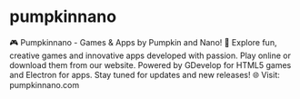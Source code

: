 # pumpkinnano
🎮 Pumpkinnano - Games &amp; Apps by Pumpkin and Nano! 🐾  Explore fun, creative games and innovative apps developed with passion. Play online or download them from our website. Powered by GDevelop for HTML5 games and Electron for apps. Stay tuned for updates and new releases!  🌐 Visit: pumpkinnano.com

